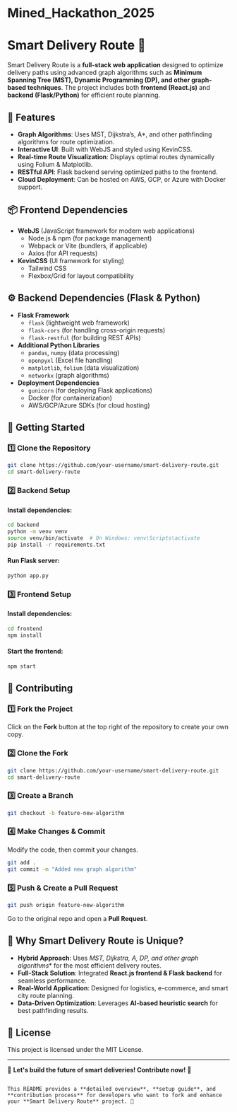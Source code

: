 # Mined_Hackathon_2025

# Smart Delivery Route 🚀

Smart Delivery Route is a **full-stack web application** designed to optimize delivery paths using advanced graph algorithms such as **Minimum Spanning Tree (MST), Dynamic Programming (DP), and other graph-based techniques**. The project includes both **frontend (React.js)** and **backend (Flask/Python)** for efficient route planning.

## 🌟 Features
- **Graph Algorithms**: Uses MST, Dijkstra’s, A*, and other pathfinding algorithms for route optimization.
- **Interactive UI**: Built with WebJS and styled using KevinCSS.
- **Real-time Route Visualization**: Displays optimal routes dynamically using Folium & Matplotlib.
- **RESTful API**: Flask backend serving optimized paths to the frontend.
- **Cloud Deployment**: Can be hosted on AWS, GCP, or Azure with Docker support.

## 📦 Frontend Dependencies
- **WebJS** (JavaScript framework for modern web applications)
  - Node.js & npm (for package management)
  - Webpack or Vite (bundlers, if applicable)
  - Axios (for API requests)
- **KevinCSS** (UI framework for styling)
  - Tailwind CSS
  - Flexbox/Grid for layout compatibility

## ⚙️ Backend Dependencies (Flask & Python)
- **Flask Framework**
  - `flask` (lightweight web framework)
  - `flask-cors` (for handling cross-origin requests)
  - `flask-restful` (for building REST APIs)
- **Additional Python Libraries**
  - `pandas`, `numpy` (data processing)
  - `openpyxl` (Excel file handling)
  - `matplotlib`, `folium` (data visualization)
  - `networkx` (graph algorithms)
- **Deployment Dependencies**
  - `gunicorn` (for deploying Flask applications)
  - Docker (for containerization)
  - AWS/GCP/Azure SDKs (for cloud hosting)

## 🚀 Getting Started

### 1️⃣ Clone the Repository
```bash
git clone https://github.com/your-username/smart-delivery-route.git
cd smart-delivery-route
```

### 2️⃣ Backend Setup
#### Install dependencies:
```bash
cd backend
python -m venv venv
source venv/bin/activate  # On Windows: venv\Scripts\activate
pip install -r requirements.txt
```
#### Run Flask server:
```bash
python app.py
```

### 3️⃣ Frontend Setup
#### Install dependencies:
```bash
cd frontend
npm install
```
#### Start the frontend:
```bash
npm start
```

## 🔄 Contributing

### 1️⃣ Fork the Project
Click on the **Fork** button at the top right of the repository to create your own copy.

### 2️⃣ Clone the Fork
```bash
git clone https://github.com/your-username/smart-delivery-route.git
cd smart-delivery-route
```

### 3️⃣ Create a Branch
```bash
git checkout -b feature-new-algorithm
```

### 4️⃣ Make Changes & Commit
Modify the code, then commit your changes.
```bash
git add .
git commit -m "Added new graph algorithm"
```

### 5️⃣ Push & Create a Pull Request
```bash
git push origin feature-new-algorithm
```
Go to the original repo and open a **Pull Request**.

## 🎯 Why Smart Delivery Route is Unique?
- **Hybrid Approach**: Uses **MST, Dijkstra, A*, DP, and other graph algorithms** for the most efficient delivery routes.
- **Full-Stack Solution**: Integrated **React.js frontend & Flask backend** for seamless performance.
- **Real-World Application**: Designed for logistics, e-commerce, and smart city route planning.
- **Data-Driven Optimization**: Leverages **AI-based heuristic search** for best pathfinding results.

## 📜 License
This project is licensed under the MIT License.

---

🚀 **Let's build the future of smart deliveries! Contribute now!** 🚀
```

This README provides a **detailed overview**, **setup guide**, and **contribution process** for developers who want to fork and enhance your **Smart Delivery Route** project. 🚀
